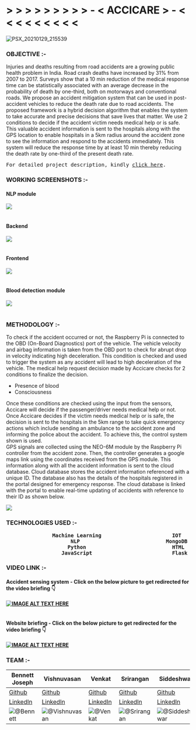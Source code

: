 # > > > > > > > > > - < ACCICARE > - < < < < < < < < <

![PSX_20210129_215539](https://user-images.githubusercontent.com/64918181/186962876-42c2bd30-34a3-442a-af38-377639874e2f.png "abc")

### OBJECTIVE :-

Injuries and deaths resulting from road accidents are a growing public health problem in India. Road crash deaths have increased by 31% from 2007 to 2017. Surveys show that a 
10 min reduction of the medical response time can be statistically associated with an average 
decrease in the probability of death by one-third, both on motorways and conventional roads. We 
propose an accident mitigation system that can be used in post-accident vehicles to reduce the 
death rate due to road accidents. The proposed framework is a hybrid decision algorithm that 
enables the system to take accurate and precise decisions that save lives that matter. We use 2 
conditions to decide if the accident victim needs medical help or is safe. This valuable accident 
information is sent to the hospitals along with the GPS location to enable hospitals in a 5km 
radius around the accident zone to see the information and respond to the accidents immediately. 
This system will reduce the response time by at least 10 min thereby reducing the death rate by 
one-third of the present death rate.
<pre>For detailed project description, kindly <a href="https://docs.google.com/document/d/1bpxX9G5cddCNAQdMuopLMRYfakJPcGxBzKy6H3qe60M/edit">click here</a>.</pre>


### WORKING SCREENSHOTS :-

#### NLP module
![](https://user-images.githubusercontent.com/64918181/186961190-5c31c06e-9cc9-4e72-b38d-f3bb26f09871.png)
<br>
<br>
#### Backend
![](https://user-images.githubusercontent.com/64918181/186962455-0cd22377-2764-475e-bf57-5101b74282a5.png)
<br>
<br>
#### Frontend
![](https://user-images.githubusercontent.com/64918181/186962864-18ded5a5-5619-4487-a67f-f3081dc71cb1.png)
<br>
<br>
#### Blood detection module
![](https://user-images.githubusercontent.com/64918181/186962470-5333adc6-b6a1-4f4c-b262-8c50fa3e75e9.png)
<br>
<br>
### METHODOLOGY :-

To check if the accident occurred or not, the Raspberry Pi is connected to the OBD (On-Board Diagnostics) port of the vehicle. The vehicle velocity and airbag information is taken from the OBD port to check for abrupt drop in velocity indicating high deceleration. This condition is checked and used to trigger the system as any accident will lead to high deceleration of the vehicle. The medical help request decision made by Accicare checks for 2 conditions to finalize the decision. 
- Presence of blood 
- Consciousness 

Once these conditions are checked using the input from the sensors, Accicare will decide if the passenger/driver needs medical help or not. Once Accicare decides if the victim needs medical help or is safe, the decision is sent to the hospitals in the 5km range to take quick emergency actions which include sending an ambulance to the accident zone and informing the police about the accident. To achieve this, the control system shown is used. 
<br>
GPS signals are collected using the NEO-6M module by the Raspberry Pi controller from the accident zone. Then, the controller generates a google maps link using the coordinates received from the GPS module.  This information along with all the accident information is sent to the cloud database.
Cloud database stores the accident information referenced with a unique ID. The database also has the details of the hospitals registered in the portal designed for emergency response. The cloud database is linked with the portal to enable real-time updating of accidents with reference to their ID as shown below.


![](https://user-images.githubusercontent.com/64918181/186972019-2f99fd77-32c3-4db6-aa2c-cc0dd47ccdba.png)

### TECHNOLOGIES USED :-
<pre>
               <b>Machine Learning                       IOT                         Computer Vision 
                     NLP                            MongoDB                       Embedded System 
                    Python                            HTML                              CSS 
                  JavaScript                          Flask                           Markdown <b>
</pre>

### VIDEO LINK :-

#### Accident sensing system - Click on the below picture to get redirected for the video briefing :point_down:
[![IMAGE ALT TEXT HERE](https://user-images.githubusercontent.com/64918181/186975848-c4cd1171-dee5-40f0-a0f7-f07f0de206e7.jpg)](https://www.youtube.com/watch?v=mzm7qMSeGw8?v=YOUTUBE_VIDEO_ID_HERE)
<br>
<br>
#### Website briefing - Click on the below picture to get redirected for the video briefing :point_down:
[![IMAGE ALT TEXT HERE](https://user-images.githubusercontent.com/112207326/187009835-5ebad397-a21f-4107-9470-5c49bd193133.png)](https://www.youtube.com/watch?v=VlyJ-ZgloSA?v=yLZ8ctcctrI?v=YOUTUBE_VIDEO_ID_HERE)

### TEAM :-

| Bennett Joseph | Vishnuvasan | Venkat | Srirangan | Siddeshwar
| --- | --- | --- | --- | --- |
| [Github](https://github.com/issacharben "Bennett profile") | [Github](https://github.com/Cipher-unhsiV "Vishnu profile") | [Github](https://github.com/venkat-p-r "Venkat profile") | [Github](https://github.com/SriranganK "Srirangan profile") | [Github](https://github.com/Marcus270503 "Siddeshwar profile") |
| [LinkedIn](https://www.linkedin.com/in/bennett-joseph-718a18191/ "Bennett")| [LinkedIn](https://www.linkedin.com/in/vishnuvasan-srinivasan-0b2012194/ "Vishnu") | [LinkedIn](https://www.linkedin.com/in/venkat-p-r/ "Venkat") | [LinkedIn](https://www.linkedin.com/in/srirangan-kannan-7017a8245/ "Srirangan") | [LinkedIn](https://www.linkedin.com/in/siddeshwar-v-a-765521238/ "Siddeshwar") |
|![@Bennett](https://avatars.githubusercontent.com/issacharben?s=150&v=1)| ![@Vishnuvasan](https://avatars.githubusercontent.com/Cipher-unhsiV?s=150&v=1) | ![@Venkat](https://avatars.githubusercontent.com/venkat-p-r?s=150&v=1) | ![@Srirangan](https://avatars.githubusercontent.com/SriranganK?s=150&v=1) | ![@Siddeshwar](https://avatars.githubusercontent.com/Marcus270503?s=150&v=1)


